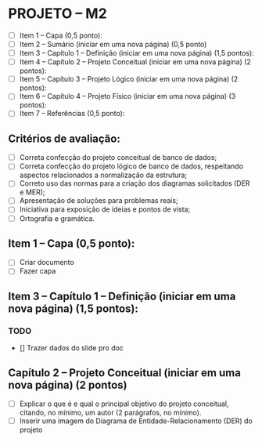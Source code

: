 # PROJETO – M2
- [ ] Item 1 – Capa (0,5 ponto):
- [ ] Item 2 – Sumário (iniciar em uma nova página) (0,5 ponto)
- [ ] Item 3 – Capítulo 1 – Definição (iniciar em uma nova página) (1,5 pontos):
- [ ] Item 4 – Capítulo 2 – Projeto Conceitual (iniciar em uma nova página) (2 pontos):
- [ ] Item 5 – Capítulo 3 – Projeto Lógico (iniciar em uma nova página) (2 pontos):
- [ ] Item 6 – Capítulo 4 – Projeto Físico (iniciar em uma nova página) (3 pontos):
- [ ] Item 7 – Referências (0,5 ponto):

## Critérios de avaliação:
- [ ] Correta confecção do projeto conceitual de banco de dados; 
- [ ] Correta confecção do projeto lógico de banco de dados, respeitando aspectos 
relacionados a normalização da estrutura;
- [ ] Correto uso das normas para a criação dos diagramas solicitados (DER e MER);
- [ ] Apresentação de soluções para problemas reais;
- [ ] Iniciativa para exposição de ideias e pontos de vista; 
- [ ] Ortografia e gramática.

## Item 1 – Capa (0,5 ponto):
- [ ] Criar documento
- [ ] Fazer capa

## Item 3 – Capítulo 1 – Definição (iniciar em uma nova página) (1,5 pontos):
### TODO
- [] Trazer dados do slide pro doc

## Capítulo 2 – Projeto Conceitual (iniciar em uma nova página) (2 pontos)
- [ ] Explicar o que é e qual o principal objetivo do projeto conceitual, citando, no 
mínimo, um autor (2 parágrafos, no mínimo).
- [ ] Inserir uma imagem do Diagrama de Entidade-Relacionamento (DER) do projeto
